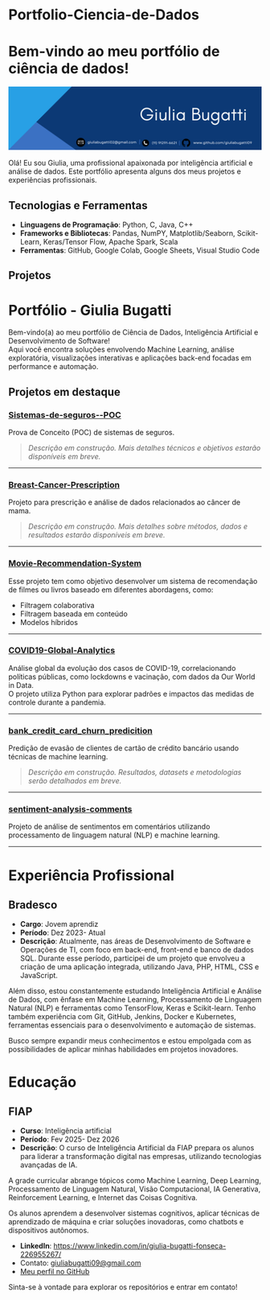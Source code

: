 
# Portfolio-Ciencia-de-Dados

# Bem-vindo ao meu portfólio de ciência de dados!

<p align="center">
  <img src="images/Black Modern Personal LinkedIn Banner (1).png"%>
</p>


Olá! Eu sou Giulia, uma profissional apaixonada por inteligência artificial e análise de dados. Este portfólio apresenta alguns dos meus projetos e experiências profissionais.

## Tecnologias e Ferramentas
- **Linguagens de Programação**: Python, C, Java, C++
- **Frameworks e Bibliotecas**: Pandas, NumPY, Matplotlib/Seaborn, Scikit-Learn, Keras/Tensor Flow, Apache Spark, Scala
- **Ferramentas**: GitHub, Google Colab, Google Sheets, Visual Studio Code

## Projetos
# Portfólio - Giulia Bugatti

Bem-vindo(a) ao meu portfólio de Ciência de Dados, Inteligência Artificial e Desenvolvimento de Software!  
Aqui você encontra soluções envolvendo Machine Learning, análise exploratória, visualizações interativas e aplicações back-end focadas em performance e automação.

## Projetos em destaque

### [Sistemas-de-seguros--POC](https://github.com/giuliabugatti09/Sistemas-de-seguros--POC)
Prova de Conceito (POC) de sistemas de seguros.  
> _Descrição em construção. Mais detalhes técnicos e objetivos estarão disponíveis em breve._

---

### [Breast-Cancer-Prescription](https://github.com/giuliabugatti09/Breast-Cancer-Prescription)
Projeto para prescrição e análise de dados relacionados ao câncer de mama.  
> _Descrição em construção. Mais detalhes sobre métodos, dados e resultados estarão disponíveis em breve._

---

### [Movie-Recommendation-System](https://github.com/giuliabugatti09/Movie-Recommendation-System)
Esse projeto tem como objetivo desenvolver um sistema de recomendação de filmes ou livros baseado em diferentes abordagens, como:
- Filtragem colaborativa
- Filtragem baseada em conteúdo
- Modelos híbridos

---

### [COVID19-Global-Analytics](https://github.com/giuliabugatti09/COVID19-Global-Analytics)
Análise global da evolução dos casos de COVID-19, correlacionando políticas públicas, como lockdowns e vacinação, com dados da Our World in Data.  
O projeto utiliza Python para explorar padrões e impactos das medidas de controle durante a pandemia.

---

### [bank_credit_card_churn_predicition](https://github.com/giuliabugatti09/bank_credit_card_churn_predicition)
Predição de evasão de clientes de cartão de crédito bancário usando técnicas de machine learning.  
> _Descrição em construção. Resultados, datasets e metodologias serão detalhados em breve._

---

### [sentiment-analysis-comments](https://github.com/giuliabugatti09/sentiment-analysis-comments)
Projeto de análise de sentimentos em comentários utilizando processamento de linguagem natural (NLP) e machine learning.


---

# Experiência Profissional
## Bradesco
- **Cargo**: Jovem aprendiz
- **Período**: Dez 2023- Atual
- **Descrição**: Atualmente, nas áreas de Desenvolvimento de Software e Operações de TI, com foco em back-end, front-end e banco de dados SQL. Durante esse período, participei de um projeto que envolveu a criação de uma aplicação integrada, utilizando Java, PHP, HTML, CSS e JavaScript.

Além disso, estou constantemente estudando Inteligência Artificial e Análise de Dados, com ênfase em Machine Learning, Processamento de Linguagem Natural (NLP) e ferramentas como TensorFlow, Keras e Scikit-learn. Tenho também experiência com Git, GitHub, Jenkins, Docker e Kubernetes, ferramentas essenciais para o desenvolvimento e automação de sistemas.

Busco sempre expandir meus conhecimentos e estou empolgada com as possibilidades de aplicar minhas habilidades em projetos inovadores.

# Educação
## FIAP
- **Curso**: Inteligência artificial
- **Período**: Fev 2025- Dez 2026
- **Descrição**: O curso de Inteligência Artificial da FIAP prepara os alunos para liderar a transformação digital nas empresas, utilizando tecnologias avançadas de IA. 

A grade curricular abrange tópicos como Machine Learning, Deep Learning, Processamento de Linguagem Natural, Visão Computacional, IA Generativa, Reinforcement Learning, e Internet das Coisas Cognitiva.

Os alunos aprendem a desenvolver sistemas cognitivos, aplicar técnicas de aprendizado de máquina e criar soluções inovadoras, como chatbots e dispositivos autônomos.

- **LinkedIn**: https://www.linkedin.com/in/giulia-bugatti-fonseca-226955267/
- Contato: [giuliabugatti09@gmail.com](mailto:giuliabugatti09@gmail.com)
- [Meu perfil no GitHub](https://github.com/giuliabugatti09)

Sinta-se à vontade para explorar os repositórios e entrar em contato!

